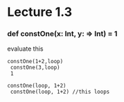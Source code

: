 Lecture 1.3
===========
### def constOne(x: Int, y: => Int) = 1
evaluate this

```
constOne(1+2,loop)
 constOne(3,loop)
 1
```

```
constOne(loop, 1+2)
 constOne(loop, 1+2) //this loops
```
